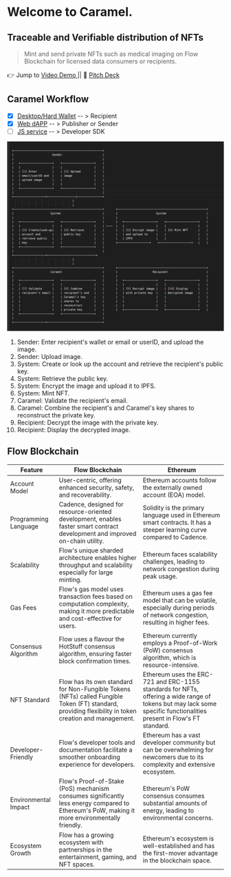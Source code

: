 # Welcome to Caramel. 
## Traceable and Verifiable distribution of NFTs

> Mint and send private  NFTs such as medical imaging on Flow Blockchain for licensed data consumers or recipients.


👉 Jump to [Video Demo ]() || 
📃 [Pitch Deck]()


## Caramel Workflow

- [x] [Desktop/Hard Wallet]() -- > Recipient
- [x] [Web dAPP]() -- > Publisher or Sender
- [ ]  [JS service]() -- > Developer SDK

![flow](caramel_web/public/flow.png)

1. Sender: Enter recipient's wallet or email  or userID, and upload the image.
2. Sender: Upload image.
3. System: Create or look up the account and retrieve the recipient's public key.
4. System: Retrieve the public key.
5. System: Encrypt the image and upload it to IPFS.
6. System: Mint NFT.
7. Caramel: Validate the recipient's email.
8. Caramel: Combine the recipient's and Caramel's key shares to reconstruct the private key.
9. Recipient: Decrypt the image with the private key.
10. Recipient: Display the decrypted image.


## Flow Blockchain            

| Feature                            | Flow Blockchain                                | Ethereum                                |
|------------------------------------|-----------------------------------------------|----------------------------------------|
| Account Model                      | User-centric, offering enhanced security, safety, and recoverability.           | Ethereum accounts follow the externally owned account (EOA) model.                                                                                       |
| Programming Language           | Cadence, designed for resource-oriented development, enables faster smart contract development and improved on-chain utility.            | Solidity is the primary language used in Ethereum smart contracts. It has a steeper learning curve compared to Cadence.                                                                                              |
| Scalability                            | Flow's unique sharded architecture enables higher throughput and scalability especially for large minting.       | Ethereum faces scalability challenges, leading to network congestion during peak usage.                                                                                                     |
| Gas Fees                              | Flow's gas model uses transaction fees based on computation complexity, making it more predictable and cost-effective for users.  | Ethereum uses a gas fee model that can be volatile, especially during periods of network congestion, resulting in higher fees.                                                                   |
| Consensus Algorithm         | Flow uses a flavour the HotStuff consensus algorithm, ensuring faster block confirmation times.        | Ethereum currently employs a Proof-of-Work (PoW) consensus algorithm, which is resource-intensive.                                             |
| NFT Standard                      | Flow has its own standard for Non-Fungible Tokens (NFTs) called Fungible Token (FT) standard, providing flexibility in token creation and management.   | Ethereum uses the ERC-721 and ERC-1155 standards for NFTs, offering a wide range of tokens but may lack some specific functionalities present in Flow's FT standard. |
| Developer-Friendly               | Flow's developer tools and documentation facilitate a smoother onboarding experience for developers.            | Ethereum has a vast developer community but can be overwhelming for newcomers due to its complexity and extensive ecosystem.                                                             |
| Environmental Impact         | Flow's Proof-of-Stake (PoS) mechanism consumes significantly less energy compared to Ethereum's PoW, making it more environmentally friendly. | Ethereum's PoW consensus consumes substantial amounts of energy, leading to environmental concerns.                                                                                                       |
| Ecosystem Growth               | Flow has a growing ecosystem with partnerships in the entertainment, gaming, and NFT spaces.           | Ethereum's ecosystem is well-established and has the first-mover advantage in the blockchain space.                                                                                                               |




